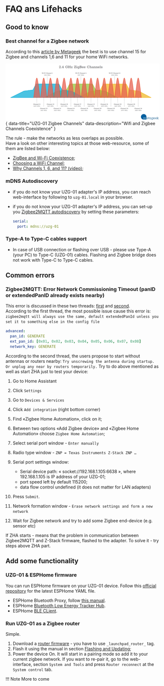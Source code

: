 # FAQ ans Lifehacks  

## Good to know  
### Best channel for a Zigbee network  
According to this [article by Metageek](https://support.metageek.com/hc/en-us/articles/203845040-ZigBee-and-Wi-Fi-Coexistence) the best is to use channel 15 for Zigbee and channels 1,6 and 11 for your home WiFi networks.

![UZG-01 Zigbee Channels](assets/images/faq/2-4-ghz-channels.png){ data-title="UZG-01 Zigbee Channels" data-description="Wifi and Zigbee Channels Coexistence" }

The rule - make the networks as less overlaps as possible.  
Have a look on other interesting topics at those web-resource, some of them are listed below:

- [ZigBee and Wi-Fi Coexistence](https://support.metageek.com/hc/en-us/articles/203845040-ZigBee-and-Wi-Fi-Coexistence);
- [Choosing a WiFi Channel](https://support.metageek.com/hc/en-us/articles/201034400-Choosing-a-WiFi-Channel);
- [Why Channels 1, 6, and 11? (video)](https://support.metageek.com/hc/en-us/articles/216950047-Why-Channels-1-6-and-11-video-);

### mDNS Autodiscovery
  - if you do not know your UZG-01 adapter's IP address, you can reach web-interface by following to `uzg-01.local` in your browser.
  - if you do not know your UZG-01 adapter's IP address, you can set-up you [Zigbee2MQTT autodiscovery](https://www.zigbee2mqtt.io/guide/configuration/adapter-settings.html#mdns-zeroconf-discovery) by setting these parameters:

    ```yaml
    serial:
      port: mdns://uzg-01
    ```

### Type-A to Type-C cables support

  - In case of USB connection or flashing over USB - please use Type-A (your PC) to Type-C (UZG-01) cables. Flashing and Zigbee bridge does not work with Type-C to Type-C cables.


## Common errors  
### Zigbee2MQTT: Error Network Commissioning Timeout (panID or extendedPanID already exists nearby)
This error is discussed in these two threads: [first](https://github.com/Koenkk/zigbee2mqtt/issues/10858) and [second](https://github.com/tube0013/tube_gateways/issues/95).  
According to the first thread, the most possible issue cause this error is: `zigbee2mqtt will always use the same, default extendedPanId unless you set it to something else in the config file`
```yaml
advanced:
  pan_id: GENERATE
  ext_pan_id: [0x01, 0x02, 0x03, 0x04, 0x05, 0x06, 0x07, 0x08]
  network_key: GENERATE
```
According to the second thread, the users propose to start without antennas or routers nearby: `Try unscrewing the antenna during startup. Or unplug any near by routers temporarily.`
Try to do above mentioned as well as start ZHA just to test your device:

1. Go to Home Assistant
2. Click `Settings`
3. Go to `Devices & Services`
4. Click `Add integration` (right bottom corner)
5. Find «Zigbee Home Automation», click on it;
6. Between two options «Add Zigbee device» and «Zigbee Home Automation» choose `Zigbee Home Automation`;
7. Select serial port window - `Enter manually`
8. Radio type window - `ZNP = Texas Instruments Z-Stack ZNP … `
9. Serial port settings window:

    - Serial device path: « socket://192.168.1.105:6638 », where 192.168.1.105 is IP address of your UZG-01;
    - port speed left by default 115200;
    - data flow control undefined (it does not matter for LAN adapters)

10. Press `Submit`.
11. Network formation window - `Erase network settings and form a new network`
12. Wait for Zigbee network and try to add some Zigbee end-device (e.g. sensor etc)

If ZHA starts - means that the problem in communication between Zigbee2MQTT and Z-Stack firmware, flashed to the adapter. To solve it - try steps above ZHA part.


## Add some functionality  
### UZG-01 & ESPHome firmware  
You can run ESPHome firmware on your UZG-01 device. Follow this [official repository](https://github.com/mercenaruss/uzg-01-esphome) for the latest ESPHome YAML file.  

- ESPHome Bluetooth Proxy, follow [this manual](bt-proxy.md).
- ESPHome [Bluetooth Low Energy Tracker Hub](https://esphome.io/components/esp32_ble_tracker.html).
- ESPHome [BLE CLient](https://esphome.io/components/ble_client.html).  

### Run UZG-01 as a Zigbee router
Simple. 

1. Download a [router firmware](https://github.com/Koenkk/Z-Stack-firmware/tree/master/router/Z-Stack_3.x.0/bin) - you have to use `_launchpad_router_` tag.
2. Flash it using the manual in section [Flashing and Updating](flashing-and-updating.md/#update-zigbee-cc2652p);
3. Power the device On. It will start in a pairing mode so add it to your current zigbee network. If you want to re-pair it, go to the web-interface, section `System and Tools` and press `Router reconnect` at the `System control` tab.

!!! Note
    More to come



